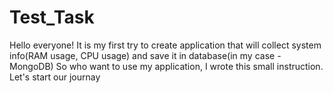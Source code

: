 # Test_Task
Hello everyone! It is my first try to create application that will collect system info(RAM usage, CPU usage) and save it in database(in my case - MongoDB)
So who want to use my application, I wrote this small instruction. Let's start our journay
